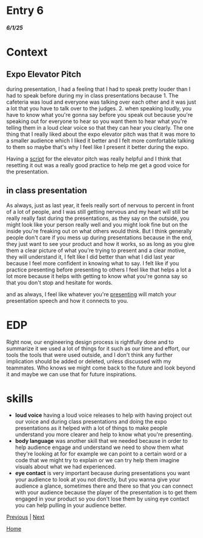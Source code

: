 # Entry 6
##### 6/1/25

# Context
## Expo Elevator Pitch
during presentation, I had a feeling that I had to speak pretty louder than I had to speak before during my in class presentations because 1. The cafeteria was loud and everyone was talking over each other and it was just a lot that you have to talk over to the judges. 2. when speaking loudly, you have to know what you're gonna say before you speak out because you're speaking out for everyone to hear so you want them to hear what you're telling them in a loud clear voice so that they can hear you clearly. The one thing that I really liked about the expo elevator pitch was that it was more to a smaller audience which I liked it better and I felt more comfortable talking to them so maybe that's why I feel like I present it better during the expo. 

Having a [script](https://docs.google.com/document/d/117igknNRQwWthQaOVm1sDASUPWZ2YJczcscMUoqMtRM/edit?usp=drivesdk) for the elevator pitch was really helpful and I think that resetting it out was a really good practice to help me get a good voice for the presentation.

## in class presentation
As always, just as last year, it feels really sort of nervous to percent in front of a lot of people, and I was still getting nervous and my heart will still be really really fast during the presentations, as they say on the outside, you might look like your person really well and you might look fine but on the inside you're freaking out on what others would think. But I think generally people don't care if you mess up during presentations because in the end, they just want to see your product and how it works, so as long as you give them a clear picture of what you're trying to present and a clear motive, they will understand it, I felt like I did better than what I did last year because I feel more confident in knowing what to say. I felt like if you practice presenting before presenting to others I feel like that helps a lot a lot more because it helps with getting to know what you're gonna say so that you don't stop and hesitate for words.

and as always, I feel like whatever you're [presenting](https://docs.google.com/presentation/d/1kNJ3U2zIFahoc7eQWihP7v_bDOIq0wE5Y6k-PR0tRYw/edit?slide=id.g357ea61c767_0_6#slide=id.g357ea61c767_0_6) will match your presentation speech and how it connects to you.

# EDP
Right now, our engineering design process is rightfully done and to summarize it we used a lot of things for it such as our time and effort, our tools the tools that were used outside, and I don't think any further implication should be added or deleted, unless discussed with my teammates. Who knows we might come back to the future and look beyond it and maybe we can use that for future inspirations.

# skills
- **loud voice** having a loud voice releases to help with having project out our voice and during class presentations and doing the expo presentations as it helped with a lot of things to make people understand you more clearer and help to know what you're presenting.
- **body language** was another skill that we needed because in order to help audience engage and understand we need to show them what they're looking at for for example we can point to a certain word or a code that we might try to explain or we can try help them imagine visuals about what we had experienced.
- **eye contact** is very important because during presentations you want your audience to look at you not directly, but you wanna give your audience a glance, sometimes there and there so that you can connect with your audience because the player of the presentation is to get them engaged in your product so you don't lose them by using eye contact you can help pulling in your audience better.

[Previous](entry05.md) | [Next](entry07.md)

[Home](../README.md)
